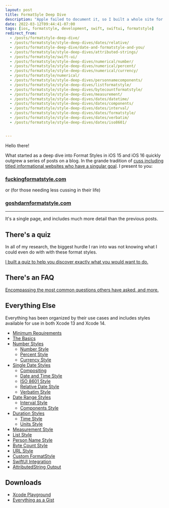 ```yaml
---
layout: post
title: FormatSyle Deep Dive
description: "Apple failed to document it, so I built a whole site for it: fuckingformatstyle.com"
date: 2022-03-12T09:44:41-07:00
tags: [ios, formatstyle, development, swift, swiftui, formatstyle]
redirect_from:
  - /posts/formatstyle-deep-dive/
  - /posts/formatstyle/style-deep-dives/dates/relative/
  - /posts/formatstyle-deep-dive/date-and-formatstyle-and-you/
  - /posts/formatstyle/style-deep-dives/attributed-strings/
  - /posts/formatstyle/swift-ui/
  - /posts/formatstyle/style-deep-dives/numerical/number/
  - /posts/formatstyle/style-deep-dives/numerical/percent/
  - /posts/formatstyle/style-deep-dives/numerical/currency/
  - /posts/formatstyle/numerical/
  - /posts/formatstyle/style-deep-dives/personnamecomponents/
  - /posts/formatstyle/style-deep-dives/listformatstyle/
  - /posts/formatstyle/style-deep-dives/bytecountformatstyle/
  - /posts/formatstyle/style-deep-dives/measurement/
  - /posts/formatstyle/style-deep-dives/dates/datetime/
  - /posts/formatstyle/style-deep-dives/dates/components/
  - /posts/formatstyle/style-deep-dives/dates/interval/
  - /posts/formatstyle/style-deep-dives/dates/formatstyle/
  - /posts/formatstyle/style-deep-dives/dates/verbatim/
  - /posts/formatstyle/style-deep-dives/dates/iso8601/


---
```


Hello there!

What started as a deep dive into Format Styles in iOS 15 and iOS 16 quickly outgrew a series of posts on a blog. In the grande tradition of [cuss including titled informational websites who have a singular goal](http://fuckingsyntaxsite.com). I present to you:

### [fuckingformatstyle.com](https://fuckingformatstyle.com)

or (for those needing less cussing in their life)

### [goshdarnformatstyle.com](https://goshdarnformatstyle.com)

---

It's a single page, and includes much more detail than the previous posts.

## There's a quiz

In all of my research, the biggest hurdle I ran into was not knowing what I could even do with with these format styles.

[I built a quiz to help you discover exactly what you would want to do.](https://fuckingformatstyle.com/#how-do-i-even-know-where-to-start)

## There's an FAQ

[Encompassing the most common questions others have asked, and more.](https://fuckingformatstyle.com/#faq)

## Everything Else

Everything has been organized by their use cases and includes styles available for use in both Xcode 13 and Xcode 14.

* [Minimum Requirements](https://fuckingformatstyle.com/#minimum-requirements)
* [The Basics](https://fuckingformatstyle.com/#the-basics)
* [Number Styles](https://fuckingformatstyle.com/numeric-styles/)
    * [Number Style](https://fuckingformatstyle.com/numeric-styles/#number-style)
    * [Percent Style](https://fuckingformatstyle.com/numeric-styles/#percent-style)
    * [Currency Style](https://fuckingformatstyle.com/numeric-styles/#currency-style)
* [Single Date Styles](https://fuckingformatstyle.com/date-styles/)
    * [Compositing](https://fuckingformatstyle.com/date-styles/#compositing)
    * [Date and Time Style](https://fuckingformatstyle.com/date-styles/#date-and-time-single-date)
    * [ISO 8601 Style](https://fuckingformatstyle.com/date-styles/#iso-8601-date-style-single-date)
    * [Relative Date Style](https://fuckingformatstyle.com/date-styles/#relative-date-style-single-date)
    * [Verbatim Style](https://fuckingformatstyle.com/date-styles/#verbatim-date-style-single-date)
* [Date Range Styles](https://fuckingformatstyle.com/date-range-styles/)
    * [Interval Style](https://fuckingformatstyle.com/date-range-styles/#interval-date-style-date-range)
    * [Components Style](https://fuckingformatstyle.com/date-range-styles/#components-date-style-date-range)
* [Duration Styles](https://fuckingformatstyle.com/duration-styles/)
  * [Time Style](https://fuckingformatstyle.com/duration-styles/#time-style)
  * [Units Style](https://fuckingformatstyle.com/duration-styles/#units-style)
* [Measurement Style](https://fuckingformatstyle.com/measurement-style/)
* [List Style](https://fuckingformatstyle.com/list-style/)
* [Person Name Style](https://fuckingformatstyle.com/person-name-style/)
* [Byte Count Style](https://fuckingformatstyle.com/byte-count-style/)
* [URL Style](https://fuckingformatstyle.com/url-style/)
* [Custom FormatStyle](https://fuckingformatstyle.com/custom-styles/)
* [SwiftUI Integration](https://fuckingformatstyle.com/swiftui/)
* [AttributedString Output](https://fuckingformatstyle.com/attributed-string-output/)

## Downloads

- [Xcode Playground](https://github.com/brettohland/FormatStylesDeepDive)
- [Everything as a Gist](https://gist.github.com/brettohland/ac2fbd1446bc7bb64da491587b010e3c)